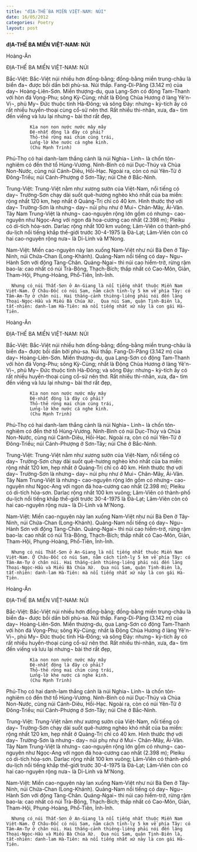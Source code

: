 ```yaml
---
title: "đỊA-THẾ BA MIỀN VIỆT-NAM: NÚI"
date: 16/05/2012
categories: Poetry
layout: post
---
```


**đỊA-THẾ BA MIỀN VIỆT-NAM: NÚI**

Hoàng-Ân


ĐỊA-THẾ BA MIỀN VIỆT-NAM: NÚI

Bắc-Việt:   Bắc-Việt núi nhiều hơn đồng-bằng; đồng-bằng miền trung-châu là biển đa¬ được bồi dần bởi phù-sa. Núi thấp. Fang-Di-Păng (3.142 m) của day¬ Hoàng-Liên-Sơn. Miền thượng-du, qua Lạng-Sơn có động Tam-Thanh với hòn đá Vọng-Phu; sông Kỳ-Cùng; nhất là Động Chùa Hương ở làng Yê'n-Vi¬, phủ My¬ Đức thuộc tỉnh Hà-Đông; và sông Đáy: nhưng¬ kỳ-tích ấy có rất nhiều huyền-thoại cùng cổ-sử nên thơ.  Rất nhiều thi-nhân, xưa, đa¬ tìm đến viếng và lưu lại nhưng¬ bài thơ rất đẹp,
            
             Kìa non non nước nước mây mây
             Đệ-nhất động là đây có phải?
             Thỏ-thẻ rừng mai chim cúng trái,
             Lửng-lờ khe nước cá nghe kinh.
             (Chu Mạnh Trinh)

Phú-Thọ có hai danh-lam thắng cảnh là núi Nghia¬ Linh¬ là chốn tôn-nghiêm có đền thờ tổ Hùng-Vương. Ninh-Bình có núi Dục-Thúy và Chùa Non-Nước, cùng núi Cánh-Diêu, Hồi-Hạc.  Ngoài ra, còn có núi Yên-Tử ở Đông-Triều; núi Cánh-Phượng ở Sơn-Tây; núi Chè ở Bắc-Ninh.

Trung-Việt:  Trung-Việt nằm như xương sườn của Việt-Nam, nổi tiếng có day¬ Trường-Sơn chạy dài suốt quê-hương nghèo khó nhất của ba miền: rộng nhất 120 km, hẹp nhất ở Quảng-Trị chỉ có 40 km. Hình thước thợ với day¬ Trường-Sơn là nhưng¬ day¬ núi phụ như ở Mui¬ Chân-Mây, Ải-Vân.
      Tây Nam Trung-Việt là nhưng¬ cao-nguyên rộng lớn gồm có nhưng¬ cao-nguyên như Ngọc-Ang với ngọn đá hoa-cương cao nhất (2.398 m); Pleiku có di-tích hỏa-sơn. Darlac rộng nhất 100 km vuông; Lâm-Viên có thành-phố du-lịch nổi tiếng khắp thế-giới trước 30-4-1975 là Đà-Lạt; Lâm-Viên còn có hai cao-nguyên rộng nưa¬ là Di-Linh và M'Nong.

Nam-Việt:   Miền cao-nguyên này lan xuống Nam-Việt như núi Bà Đen ở Tây-Ninh, núi Chứa-Chan (Long-Khánh). Quảng-Nam nổi tiếng có day¬ Ngu¬ Hành Sơn với động Tàng-Chân. Quảng-Ngai¬ thì núi cao hiểm-trở, rừng rậm bao-la: cao nhất có núi Trà-Bông, Thạch-Bích; thấp nhất có Cao-Môn, Giản, Tham-Hội, Phụng-Hoàng, Phố-Tiên, Ình-Ình.
     
      Nhưng có núi Thất-Sơn ở An-Giang là nổi tiếng nhất thuộc Miền Nam Việt-Nam. Ở Châu-Đốc có núi Sam, nằm cách tỉnh-lỵ 5 km về phía Tây: có Tâm-Am-Tự ở chân núi. Hai thắng-cảnh thiêng-liêng phải nói đến lăng Thoại-Ngọc-Hầu và Miếu Bà Chúa Xứ.  Qua núi Sam, quận Tịnh-Biên là, tất-nhiên: danh-lam Hà-Tiên: mà nổi tiếng nhất xứ này là con gái Hà-Tiên.

Hoàng-Ân


ĐỊA-THẾ BA MIỀN VIỆT-NAM: NÚI

Bắc-Việt:   Bắc-Việt núi nhiều hơn đồng-bằng; đồng-bằng miền trung-châu là biển đa¬ được bồi dần bởi phù-sa. Núi thấp. Fang-Di-Păng (3.142 m) của day¬ Hoàng-Liên-Sơn. Miền thượng-du, qua Lạng-Sơn có động Tam-Thanh với hòn đá Vọng-Phu; sông Kỳ-Cùng; nhất là Động Chùa Hương ở làng Yê'n-Vi¬, phủ My¬ Đức thuộc tỉnh Hà-Đông; và sông Đáy: nhưng¬ kỳ-tích ấy có rất nhiều huyền-thoại cùng cổ-sử nên thơ.  Rất nhiều thi-nhân, xưa, đa¬ tìm đến viếng và lưu lại nhưng¬ bài thơ rất đẹp,
            
             Kìa non non nước nước mây mây
             Đệ-nhất động là đây có phải?
             Thỏ-thẻ rừng mai chim cúng trái,
             Lửng-lờ khe nước cá nghe kinh.
             (Chu Mạnh Trinh)

Phú-Thọ có hai danh-lam thắng cảnh là núi Nghia¬ Linh¬ là chốn tôn-nghiêm có đền thờ tổ Hùng-Vương. Ninh-Bình có núi Dục-Thúy và Chùa Non-Nước, cùng núi Cánh-Diêu, Hồi-Hạc.  Ngoài ra, còn có núi Yên-Tử ở Đông-Triều; núi Cánh-Phượng ở Sơn-Tây; núi Chè ở Bắc-Ninh.

Trung-Việt:  Trung-Việt nằm như xương sườn của Việt-Nam, nổi tiếng có day¬ Trường-Sơn chạy dài suốt quê-hương nghèo khó nhất của ba miền: rộng nhất 120 km, hẹp nhất ở Quảng-Trị chỉ có 40 km. Hình thước thợ với day¬ Trường-Sơn là nhưng¬ day¬ núi phụ như ở Mui¬ Chân-Mây, Ải-Vân.
      Tây Nam Trung-Việt là nhưng¬ cao-nguyên rộng lớn gồm có nhưng¬ cao-nguyên như Ngọc-Ang với ngọn đá hoa-cương cao nhất (2.398 m); Pleiku có di-tích hỏa-sơn. Darlac rộng nhất 100 km vuông; Lâm-Viên có thành-phố du-lịch nổi tiếng khắp thế-giới trước 30-4-1975 là Đà-Lạt; Lâm-Viên còn có hai cao-nguyên rộng nưa¬ là Di-Linh và M'Nong.

Nam-Việt:   Miền cao-nguyên này lan xuống Nam-Việt như núi Bà Đen ở Tây-Ninh, núi Chứa-Chan (Long-Khánh). Quảng-Nam nổi tiếng có day¬ Ngu¬ Hành Sơn với động Tàng-Chân. Quảng-Ngai¬ thì núi cao hiểm-trở, rừng rậm bao-la: cao nhất có núi Trà-Bông, Thạch-Bích; thấp nhất có Cao-Môn, Giản, Tham-Hội, Phụng-Hoàng, Phố-Tiên, Ình-Ình.
     
      Nhưng có núi Thất-Sơn ở An-Giang là nổi tiếng nhất thuộc Miền Nam Việt-Nam. Ở Châu-Đốc có núi Sam, nằm cách tỉnh-lỵ 5 km về phía Tây: có Tâm-Am-Tự ở chân núi. Hai thắng-cảnh thiêng-liêng phải nói đến lăng Thoại-Ngọc-Hầu và Miếu Bà Chúa Xứ.  Qua núi Sam, quận Tịnh-Biên là, tất-nhiên: danh-lam Hà-Tiên: mà nổi tiếng nhất xứ này là con gái Hà-Tiên.

Hoàng-Ân


ĐỊA-THẾ BA MIỀN VIỆT-NAM: NÚI

Bắc-Việt:   Bắc-Việt núi nhiều hơn đồng-bằng; đồng-bằng miền trung-châu là biển đa¬ được bồi dần bởi phù-sa. Núi thấp. Fang-Di-Păng (3.142 m) của day¬ Hoàng-Liên-Sơn. Miền thượng-du, qua Lạng-Sơn có động Tam-Thanh với hòn đá Vọng-Phu; sông Kỳ-Cùng; nhất là Động Chùa Hương ở làng Yê'n-Vi¬, phủ My¬ Đức thuộc tỉnh Hà-Đông; và sông Đáy: nhưng¬ kỳ-tích ấy có rất nhiều huyền-thoại cùng cổ-sử nên thơ.  Rất nhiều thi-nhân, xưa, đa¬ tìm đến viếng và lưu lại nhưng¬ bài thơ rất đẹp,
            
             Kìa non non nước nước mây mây
             Đệ-nhất động là đây có phải?
             Thỏ-thẻ rừng mai chim cúng trái,
             Lửng-lờ khe nước cá nghe kinh.
             (Chu Mạnh Trinh)

Phú-Thọ có hai danh-lam thắng cảnh là núi Nghia¬ Linh¬ là chốn tôn-nghiêm có đền thờ tổ Hùng-Vương. Ninh-Bình có núi Dục-Thúy và Chùa Non-Nước, cùng núi Cánh-Diêu, Hồi-Hạc.  Ngoài ra, còn có núi Yên-Tử ở Đông-Triều; núi Cánh-Phượng ở Sơn-Tây; núi Chè ở Bắc-Ninh.

Trung-Việt:  Trung-Việt nằm như xương sườn của Việt-Nam, nổi tiếng có day¬ Trường-Sơn chạy dài suốt quê-hương nghèo khó nhất của ba miền: rộng nhất 120 km, hẹp nhất ở Quảng-Trị chỉ có 40 km. Hình thước thợ với day¬ Trường-Sơn là nhưng¬ day¬ núi phụ như ở Mui¬ Chân-Mây, Ải-Vân.
      Tây Nam Trung-Việt là nhưng¬ cao-nguyên rộng lớn gồm có nhưng¬ cao-nguyên như Ngọc-Ang với ngọn đá hoa-cương cao nhất (2.398 m); Pleiku có di-tích hỏa-sơn. Darlac rộng nhất 100 km vuông; Lâm-Viên có thành-phố du-lịch nổi tiếng khắp thế-giới trước 30-4-1975 là Đà-Lạt; Lâm-Viên còn có hai cao-nguyên rộng nưa¬ là Di-Linh và M'Nong.

Nam-Việt:   Miền cao-nguyên này lan xuống Nam-Việt như núi Bà Đen ở Tây-Ninh, núi Chứa-Chan (Long-Khánh). Quảng-Nam nổi tiếng có day¬ Ngu¬ Hành Sơn với động Tàng-Chân. Quảng-Ngai¬ thì núi cao hiểm-trở, rừng rậm bao-la: cao nhất có núi Trà-Bông, Thạch-Bích; thấp nhất có Cao-Môn, Giản, Tham-Hội, Phụng-Hoàng, Phố-Tiên, Ình-Ình.
     
      Nhưng có núi Thất-Sơn ở An-Giang là nổi tiếng nhất thuộc Miền Nam Việt-Nam. Ở Châu-Đốc có núi Sam, nằm cách tỉnh-lỵ 5 km về phía Tây: có Tâm-Am-Tự ở chân núi. Hai thắng-cảnh thiêng-liêng phải nói đến lăng Thoại-Ngọc-Hầu và Miếu Bà Chúa Xứ.  Qua núi Sam, quận Tịnh-Biên là, tất-nhiên: danh-lam Hà-Tiên: mà nổi tiếng nhất xứ này là con gái Hà-Tiên.
